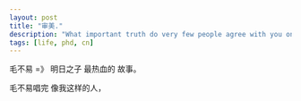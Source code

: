 ```yaml
---
layout: post
title: "审美."
description: "What important truth do very few people agree with you on?"
tags: [life, phd, cn]
---
```



<!-- We were willing to take that risk to stand up for something we believed in. -->

毛不易 =》 明日之子 最热血的 故事。

毛不易唱完 像我这样的人，